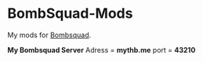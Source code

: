 # BombSquad-Mods
My mods for [Bombsquad][website].

[website]: https://www.froemling.net/apps/bombsquad

**My Bombsquad Server**
Adress = **mythb.me**
port = **43210**
